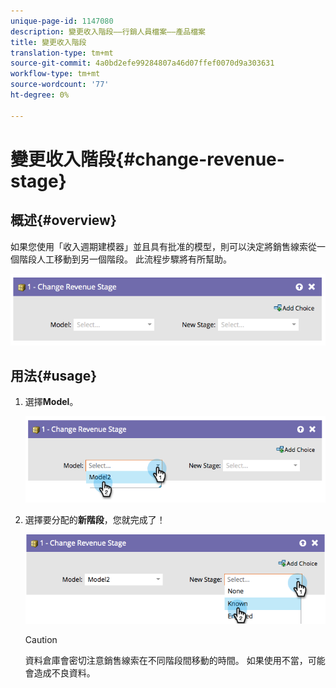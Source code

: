 ```yaml
---
unique-page-id: 1147080
description: 變更收入階段——行銷人員檔案——產品檔案
title: 變更收入階段
translation-type: tm+mt
source-git-commit: 4a0bd2efe99284807a46d07ffef0070d9a303631
workflow-type: tm+mt
source-wordcount: '77'
ht-degree: 0%

---
```



# 變更收入階段{#change-revenue-stage}

## 概述{#overview}

如果您使用「收入週期建模器」並且具有批准的模型，則可以決定將銷售線索從一個階段人工移動到另一個階段。 此流程步驟將有所幫助。

![](assets/image2014-9-22-17-3a4-3a59.png)

## 用法{#usage}

1. 選擇&#x200B;**Model**。

   ![](assets/image2014-9-22-17-3a5-3a4.png)

1. 選擇要分配的&#x200B;**新階段**，您就完成了！

   ![](assets/image2014-9-22-17-5-8.png)

   >[!CAUTION]
   >
   >資料倉庫會密切注意銷售線索在不同階段間移動的時間。 如果使用不當，可能會造成不良資料。
